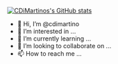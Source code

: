 [![CDiMartinos's GitHub stats](https://github-readme-stats.vercel.app/api?username=cdimartino&count_private=true)](https://github.com/anuraghazra/github-readme-stats)

- 👋 Hi, I’m @cdimartino
- 👀 I’m interested in ...
- 🌱 I’m currently learning ...
- 💞️ I’m looking to collaborate on ...
- 📫 How to reach me ...

<!---
cdimartino/cdimartino is a ✨ special ✨ repository because its `README.md` (this file) appears on your GitHub profile.
You can click the Preview link to take a look at your changes.
--->
